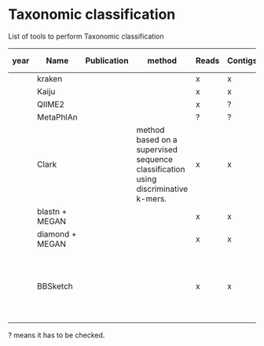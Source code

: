 # Taxonomic classification

List of tools to perform Taxonomic classification

| year	| Name | Publication | method | Reads | Contigs | branch of life | comment |
| --- | --- | --- |  --- | --- |  --- | --- | --- |
| | kraken | | | x | x | |
| | Kaiju | | | x | x | |
| | QIIME2 | | | x | ? | |
| | MetaPhlAn | | | ? | ? | |
| | Clark | | method based on a supervised sequence classification using discriminative k-mers. | x | x | | http://clark.cs.ucr.edu
| | blastn + MEGAN | | | x | x | |
| | diamond + MEGAN | | | x | x | |
| | BBSketch | | | x | x | | BBSketch does taxonomic classification of contigs or reads. However, it does not weight contigs by the number of reads used
 
 ? means it has to be checked.

